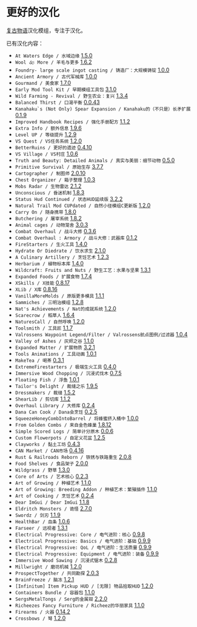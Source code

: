 # 更好的汉化

[复古物语](https://www.vintagestory.at/)汉化模组，专注于汉化。

已有汉化内容：
- `At Waters Edge / 水域边缘` [1.5.0](https://mods.vintagestory.at/atwatersedge)
- `Wool 🙵 More / 羊毛与更多` [1.6.2](https://mods.vintagestory.at/wool)
- `Foundry- large scale ingot casting / 铸造厂：大规模铸锭` [1.0.0](https://mods.vintagestory.at/show/mod/1197)
- `Ancient Armory / 古代军械库` [1.0.0](https://mods.vintagestory.at/ancientarmory)
- `Gourmand / 美食家` [1.7.0](https://mods.vintagestory.at/show/mod/14390)
- `Early Mod Tool Kit / 早期模组工具包` [3.1.0](https://mods.vintagestory.at/emtk)
- `Wild Farming - Revival / 野生农业：复兴` [1.3.4](https://mods.vintagestory.at/wildfarmingrevival)
- `Balanced Thirst / 口渴平衡` [0.0.43](https://mods.vintagestory.at/balancedthirst)
- ``Kanahaku`s (Not Only) Spear Expansion / Kanahaku的（不只是）长矛扩展`` [0.1.9](https://mods.vintagestory.at/show/mod/11264)
- `Improved Handbook Recipes / 强化手册配方` [1.1.2](https://mods.vintagestory.at/improvedhandbookrecipes)
- `Extra Info / 额外信息` [1.9.6](https://mods.vintagestory.at/extrainfo)
- `Level UP / 等级提升` [1.2.9](https://mods.vintagestory.at/levelup)
- `VS Quest / VS任务系统` [1.2.0](https://mods.vintagestory.at/vsquest)
- `BetterRuins / 更好的遗迹` [0.4.10](https://mods.vintagestory.at/betterruins)
- `VS Village / VS村庄` [1.0.6](https://mods.vintagestory.at/vsvillage)
- `Truth and Beauty: Detailed Animals / 真实与美丽：细节动物` [0.5.0](https://mods.vintagestory.at/detailedanimals)
- `Primitive Survival / 原始生存` [3.7.7](https://mods.vintagestory.at/primitivesurvival)
- `Cartographer / 制图师` [2.0.10](https://mods.vintagestory.at/nbcartographer)
- `Chest Organizer / 箱子整理` [1.0.3](https://mods.vintagestory.at/chestorganizer)
- `Mobs Radar / 生物雷达` [2.1.2](https://mods.vintagestory.at/mobsradar)
- `Unconscious / 昏迷机制` [1.8.3](https://mods.vintagestory.at/unconscious)
- `Status Hud Continued / 状态HUD延续版` [3.2.2](https://mods.vintagestory.at/show/mod/9817)
- `Natural Trail Mod CUPdated / 自然小径模组C更新版` [1.2.0](https://mods.vintagestory.at/trailmodcupdated)
- `Carry On / 随身携带` [1.8.0](https://mods.vintagestory.at/carryon)
- `Butchering / 屠宰系统` [1.8.2](https://mods.vintagestory.at/butchering)
- `Animal cages / 动物笼舍` [3.0.3](https://mods.vintagestory.at/animalcages)
- `Combat Overhaul / 战斗大修` [0.3.6](https://mods.vintagestory.at/combatoverhaul)
- `Combat Overhaul : Armory / 战斗大修：武器库` [0.1.2](https://mods.vintagestory.at/armory)
- `FireStarters / 生火工具` [1.4.0](https://mods.vintagestory.at/firestarters)
- `Hydrate Or Diedrate / 饮水求生` [2.1.0](https://mods.vintagestory.at/hydrateordiedrate)
- `A Culinary Artillery / 烹饪艺术` [1.2.3](https://mods.vintagestory.at/aculinaryartillery)
- `Herbarium / 植物标本库` [1.4.0](https://mods.vintagestory.at/herbarium)
- `Wildcraft: Fruits and Nuts / 野生工艺：水果与坚果` [1.3.1](https://mods.vintagestory.at/wildcraftfruit)
- `Expanded Foods / 扩展食物` [1.7.4](https://mods.vintagestory.at/expandedfoods)
- `XSkills / X技能` [0.8.17](https://mods.vintagestory.at/show/mod/247)
- `XLib / X库` [0.8.16](https://mods.vintagestory.at/show/mod/244)
- `VanillaMoreMolds / 原版更多模具` [1.1.1](https://mods.vintagestory.at/vanillamoremolds)
- `Sammiches / 三明治模组` [1.2.8](https://mods.vintagestory.at/sammiches)
- `Nat's Achievements / Nat的成就系统` [1.2.0](https://mods.vintagestory.at/show/mod/9615)
- `Scarecrow / 稻草人` [1.6.4](https://mods.vintagestory.at/scarecrow)
- `NaturesCall / 自然呼唤` [1.2.0](https://mods.vintagestory.at/naturescall)
- `Toolsmith / 工具匠` [1.1.7](https://mods.vintagestory.at/toolsmith)
- `Valrossens Waypoint Legend/Filter / Valrossens航点图例/过滤器` [1.0.4](https://mods.vintagestory.at/show/mod/22391)
- `Valley of Ashes / 灰烬之谷` [1.1.0](https://mods.vintagestory.at/valleyofashes)
- `Expanded Matter / 扩展物质` [3.2.1](https://mods.vintagestory.at/em)
- `Tools Animations / 工具动画` [1.0.1](https://mods.vintagestory.at/toolsanimations)
- `MakeTea / 喝茶` [0.3.1](https://mods.vintagestory.at/maketea)
- `ExtremeFirestarters / 极端生火工具` [0.4.0](https://mods.vintagestory.at/extremefirestarters)
- `Immersive Wood Chopping / 沉浸式伐木` [0.7.5](https://mods.vintagestory.at/immersivewoodchopping)
- `Floating Fish / 浮鱼` [1.0.1](https://mods.vintagestory.at/show/mod/19909)
- `Tailor's Delight / 裁缝之乐` [1.9.5](https://mods.vintagestory.at/show/mod/tailorsdelight)
- `Dressmakers / 裁缝` [1.5.2](https://mods.vintagestory.at/dressmakers)
- `ShearLib / 剪切库` [1.1.2](https://mods.vintagestory.at/shearlib)
- `Overhaul Library / 大修库` [0.2.4](https://mods.vintagestory.at/overhaullib)
- `Dana Can Cook / Dana会烹饪` [0.2.5](https://mods.vintagestory.at/danacancook)
- `SqueezeHoneyCombIntoBarrel / 将蜂蜜挤入桶中` [1.0.0](https://mods.vintagestory.at/22112)
- `From Golden Combs / 来自金色蜂巢` [1.8.12](https://mods.vintagestory.at/fromgoldencombs)
- `Simple Scored Logs / 简单计分原木` [0.0.6](https://mods.vintagestory.at/show/mod/21403)
- `Custom Flowerpots / 自定义花盆` [1.2.5](https://mods.vintagestory.at/customflowerpots)
- `Clayworks / 黏土工坊` [0.4.3](https://mods.vintagestory.at/clayworks)
- `CAN Market / CAN市场` [0.4.16](https://mods.vintagestory.at/canmarket)
- `Rust & Railroads Reborn / 铁锈与铁路重生` [2.0.8](https://mods.vintagestory.at/rustandrailroads)
- `Food Shelves / 食品架子` [2.0.0](https://mods.vintagestory.at/foodshelves)
- `Wildgrass / 野草` [1.3.0](https://mods.vintagestory.at/wildgrass)
- `Core of Arts / 艺术核心` [0.2.3](https://mods.vintagestory.at/coreofarts)
- `Art of Growing / 种植艺术` [1.1.0](https://mods.vintagestory.at/artofgrowing)
- `Art of Growing: Breeding Addon / 种植艺术：繁殖插件` [1.1.0](https://mods.vintagestory.at/aogbreedingaddon)
- `Art of Cooking / 烹饪艺术` [0.2.4](https://mods.vintagestory.at/artofcooking)
- `Dear ImGui / Dear ImGui` [1.1.8](https://mods.vintagestory.at/show/mod/imgui)
- `Eldritch Monsters / 诡怪` [2.7.0](https://mods.vintagestory.at/eldritchmonsters)
- `Swordz / 剑刃` [1.1.9](https://mods.vintagestory.at/swordz)
- `HealthBar / 血条` [1.0.6](https://mods.vintagestory.at/healthbar)
- `Farseer / 远视者` [1.3.1](https://mods.vintagestory.at/show/mod/22371)
- `Electrical Progressive: Core / 电气进阶：核心` [0.9.8](https://mods.vintagestory.at/electricalprogressivecore)
- `Electrical Progressive: Basics / 电气进阶：基础` [0.9.9](https://mods.vintagestory.at/electricalprogressivebasics)
- `Electrical Progressive: QoL / 电气进阶：生活质量` [0.9.9](https://mods.vintagestory.at/electricalprogressiveqol)
- `Electrical Progressive: Equipment / 电气进阶：装备` [0.9.9](https://mods.vintagestory.at/electricalprogressiveequipment)
- `Immersive Wood Sawing / 沉浸式锯木` [0.2.8](https://mods.vintagestory.at/immersivewoodsawing)
- `Millwright / 磨坊机械` [1.2.0](https://mods.vintagestory.at/millwright)
- `ProspectTogether / 共同勘探` [2.0.3](https://mods.vintagestory.at/prospecttogether)
- `BrainFreeze / 脑冻` [1.2.1](https://mods.vintagestory.at/brainfreeze)
- `[Infinitum] Item Pickup HUD / [无限] 物品拾取HUD` [1.2.0](https://mods.vintagestory.at/infinitumpickuphud)
- `Containers Bundle / 容器包` [1.1.0](https://mods.vintagestory.at/containersbundle)
- `SergsMetalTongs / Serg的金属钳` [2.2.0](https://mods.vintagestory.at/show/mod/16743)
- `Richeezes Fancy Furniture / Richeez的华丽家具` [1.1.0](https://mods.vintagestory.at/richeezesfancyfurniture)
- `Firearms / 火器` [0.14.2](https://mods.vintagestory.at/firearms)
- `Crossbows / 弩` [1.2.0](https://mods.vintagestory.at/crossbows)
